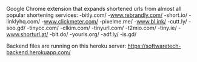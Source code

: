 Google Chrome extension that expands shortened urls from almost all popular shortening services:
-bitly.com/
-www.rebrandly.com/
-short.io/
-linklyhq.com/
-www.clickmeter.com/
-pixelme.me/
-www.bl.ink/
-cutt.ly/
-soo.gd/
-tinycc.com/
-clkim.com/
-tinyurl.com/
-t2mio.com/
-tiny.ie/
-www.shorturl.at/
-bit.do/
-yourls.org/
-adf.ly/ 
-is.gd/

Backend files are running on this heroku server: https://softwaretech-backend.herokuapp.com/

